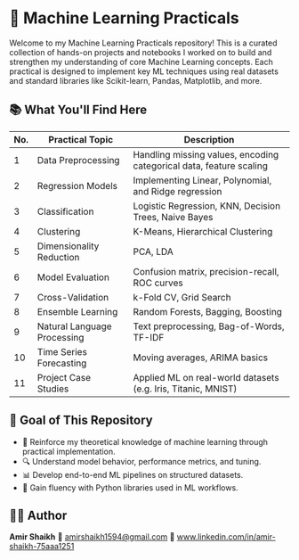 # 🧠 Machine Learning Practicals
Welcome to my Machine Learning Practicals repository! This is a curated collection of hands-on projects and notebooks I worked on to build and strengthen my understanding of core Machine Learning concepts. Each practical is designed to implement key ML techniques using real datasets and standard libraries like Scikit-learn, Pandas, Matplotlib, and more.

## 📚 What You'll Find Here
| __No.__ | __Practical Topic__             | __Description__                                                         |
| --- | --------------------------- | ------------------------------------------------------------------- |
| 1   | Data Preprocessing          | Handling missing values, encoding categorical data, feature scaling |
| 2   | Regression Models           | Implementing Linear, Polynomial, and Ridge regression               |
| 3   | Classification              | Logistic Regression, KNN, Decision Trees, Naive Bayes               |
| 4   | Clustering                  | K-Means, Hierarchical Clustering                                    |
| 5   | Dimensionality Reduction    | PCA, LDA                                                            |
| 6   | Model Evaluation            | Confusion matrix, precision-recall, ROC curves                      |
| 7   | Cross-Validation            | k-Fold CV, Grid Search                                              |
| 8   | Ensemble Learning           | Random Forests, Bagging, Boosting                                   |
| 9   | Natural Language Processing | Text preprocessing, Bag-of-Words, TF-IDF                            |
| 10  | Time Series Forecasting     | Moving averages, ARIMA basics                                       |
| 11  | Project Case Studies        | Applied ML on real-world datasets (e.g. Iris, Titanic, MNIST)       |

## 🏁 Goal of This Repository

- 🧪 Reinforce my theoretical knowledge of machine learning through practical implementation.
- 🔍 Understand model behavior, performance metrics, and tuning.
- 📊 Develop end-to-end ML pipelines on structured datasets.
- 🧰 Gain fluency with Python libraries used in ML workflows.

## 🧑‍💻 Author
__Amir Shaikh__
📧 amirshaikh1594@gmail.com
🔗 www.linkedin.com/in/amir-shaikh-75aaa1251

